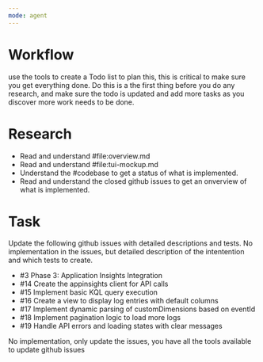 ```yaml
---
mode: agent
---
```

# Workflow
use the tools to create a Todo list to plan this, this is critical to make sure you get everything done. Do this is a the first thing before you do any research, and make sure the todo is updated and add more tasks as you discover more work needs to be done.

# Research
- Read and understand #file:overview.md
- Read and understand #file:tui-mockup.md
- Understand the #codebase to get a status of what is implemented.
- Read and understand the closed github issues to get an onverview of what is implemented.

# Task
Update the following github issues with detailed descriptions and tests. No implementation in the issues, but detailed description of the intentention and which tests to create.
- #3 Phase 3: Application Insights Integration
- #14 Create the appinsights client for API calls
- #15 Implement basic KQL query execution
- #16 Create a view to display log entries with default columns
- #17 Implement dynamic parsing of customDimensions based on eventId
- #18 Implement pagination logic to load more logs
- #19 Handle API errors and loading states with clear messages

No implementation, only update the issues, you have all the tools available to update github issues